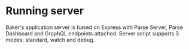 # Running server

Baker's application server is based on Express with Parse Server, Parse Dashboard and GraphQL endpoints attached. Server script supports 3 modes: standard, watch and debug.